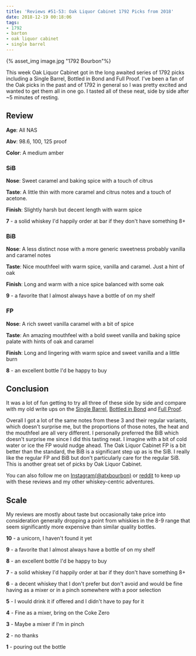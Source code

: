 ```yaml
---
title: 'Reviews #51-53: Oak Liquor Cabinet 1792 Picks from 2018'
date: 2018-12-19 00:18:06
tags:
- 1792
- barton
- oak liquor cabinet
- single barrel
---
```


{% asset_img image.jpg "1792 Bourbon"%}

This week Oak Liquor Cabinet got in the long awaited series of 1792 picks including a Single Barrel, Bottled in Bond and Full Proof. I've been a fan of the Oak picks in the past and of 1792 in general so I was pretty excited and wanted to get them all in one go. I tasted all of these neat, side by side after ~5 minutes of resting.

## Review
**Age**: All NAS

**Abv**: 98.6, 100, 125 proof

**Color**: A medium amber

### SiB
**Nose**: Sweet caramel and baking spice with a touch of citrus

**Taste**: A little thin with more caramel and citrus notes and a touch of acetone. 

**Finish**: Slightly harsh but decent length with warm spice

**7** - a solid whiskey I'd happily order at bar if they don't have something 8+

### BiB
**Nose**:  A less distinct nose with a more generic sweetness probably vanilla and caramel notes

**Taste**: Nice mouthfeel with warm spice, vanilla and caramel. Just a hint of oak

**Finish**: Long and warm with a nice spice balanced with some oak

**9** - a favorite that I almost always have a bottle of on my shelf

### FP
**Nose**: A rich sweet vanilla caramel with a bit of spice

**Taste**: An amazing mouthfeel with a bold sweet vanilla and baking spice palate with hints of oak and caramel

**Finish**: Long and lingering with warm spice and sweet vanilla and a little burn

**8** - an excellent bottle I'd be happy to buy

## Conclusion
It was a lot of fun getting to try all three of these side by side and compare with my old write ups on the [Single Barrel](https://atxbourbon.com/2018/09/30/Review-22-1792-Single-Barrel/), [Bottled in Bond](https://atxbourbon.com/2018/10/27/Review-34-1792-Bottled-in-Bond/) and [Full Proof](https://atxbourbon.com/2018/09/24/Review-19-1792-Full-Proof/).

Overall I got a lot of the same notes from these 3 and their regular variants, which doesn't surprise me, but the proportions of those notes, the heat and the mouthfeel are all very different. I personally preferred the BiB which doesn't surprise me since I did this tasting neat. I imagine with a bit of cold water or ice the FP would nudge ahead. The Oak Liquor Cabinet FP is a bit better than the standard, the BiB is a significant step up as is the SiB. I really like the regular FP and BiB but don't particularly care for the regular SiB. This is another great set of picks by Oak Liquor Cabinet.

You can also follow me on [Instagram(@atxbourbon)](https://www.instagram.com/atxbourbon/) or [reddit](https://www.reddit.com/r/scottmotorraddrinks/) to keep up with these reviews and my other whiskey-centric adventures.

## Scale
My reviews are mostly about taste but occasionally take price into consideration generally dropping a point from whiskies in the 8-9 range that seem significantly more expensive than similar quality bottles.

**10** - a unicorn, I haven't found it yet

**9** - a favorite that I almost always have a bottle of on my shelf

**8** - an excellent bottle I'd be happy to buy

**7** - a solid whiskey I'd happily order at bar if they don't have something 8+

**6** - a decent whiskey that I don't prefer but don't avoid and would be fine having as a mixer or in a pinch somewhere with a poor selection

**5** - I would drink it if offered and I didn't have to pay for it

**4** - Fine as a mixer, bring on the Coke Zero

**3** - Maybe a mixer if I'm in  pinch

**2** - no thanks

**1** - pouring out the bottle  